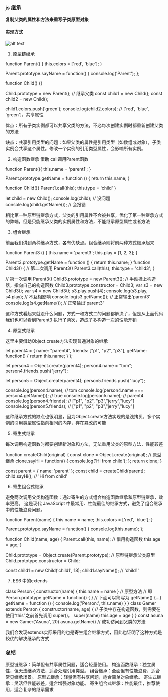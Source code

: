 ### js 继承

**复制父类的属性和方法来重写子类原型对象**

#### 实现方式

![alt text](image.png)

1. 原型链继承

function Parent() {
  this.colors = ['red', 'blue'];
}

Parent.prototype.sayName = function() {
  console.log('Parent');
};

function Child() {}

Child.prototype = new Parent(); // 继承父类
const child1 = new Child();
const child2 = new Child();

child1.colors.push('green');
console.log(child2.colors); // ['red', 'blue', 'green']，共享属性

优点：所有子类实例都可以共享父类的方法，不必每次创建实例时都重新创建父类的方法

缺点：共享引用类型的问题：如果父类的属性是引用类型（如数组或对象），子类实例会共享这个属性。修改一个实例的引用类型属性，会影响所有实例。



2. 构造函数继承
借助 call调用Parent函数

function Parent(){
    this.name = 'parent1';
}

Parent.prototype.getName = function () {
    return this.name;
}

function Child(){
    Parent1.call(this);
    this.type = 'child'
}

let child = new Child();
console.log(child);  // 没问题
console.log(child.getName());  // 会报错

相比第一种原型链继承方式，父类的引用属性不会被共享，优化了第一种继承方式的弊端，但是只能继承父类的实例属性和方法，不能继承原型属性或者方法


3. 组合继承

前面我们讲到两种继承方式，各有优缺点。组合继承则将前两种方式继承起来

function Parent3 () {
    this.name = 'parent3';
    this.play = [1, 2, 3];
}

Parent3.prototype.getName = function () {
    return this.name;
}
function Child3() {
    // 第二次调用 Parent3()
    Parent3.call(this);
    this.type = 'child3';
}

// 第一次调用 Parent3()
Child3.prototype = new Parent3();
// 手动挂上构造器，指向自己的构造函数
Child3.prototype.constructor = Child3;
var s3 = new Child3();
var s4 = new Child3();
s3.play.push(4);
console.log(s3.play, s4.play);  // 不互相影响
console.log(s3.getName()); // 正常输出'parent3'
console.log(s4.getName()); // 正常输出'parent3'


这种方式看起来就没什么问题，方式一和方式二的问题都解决了，但是从上面代码我们也可以看到Parent3 执行了两次，造成了多构造一次的性能开销

4. 原型式继承

这里主要借助Object.create方法实现普通对象的继承

let parent4 = {
    name: "parent4",
    friends: ["p1", "p2", "p3"],
    getName: function() {
      return this.name;
    }
};

let person4 = Object.create(parent4);
person4.name = "tom";
person4.friends.push("jerry");

let person5 = Object.create(parent4);
person5.friends.push("lucy");

console.log(person4.name); // tom
console.log(person4.name === person4.getName()); // true
console.log(person5.name); // parent4
console.log(person4.friends); // ["p1", "p2", "p3","jerry","lucy"]
console.log(person5.friends); // ["p1", "p2", "p3","jerry","lucy"]


这种继承方式的缺点也很明显，因为Object.create方法实现的是浅拷贝，多个实例的引用类型属性指向相同的内存，存在篡改的可能


5. 寄生式继承

每次调用构造函数时都要创建新对象和方法，无法重用父类的原型方法，性能较差

function createChild(original) {
  const clone = Object.create(original); // 原型继承
  clone.sayHi = function() {
    console.log('Hi from child');
  };
  return clone;
}

const parent = { name: 'parent' };
const child = createChild(parent);
child.sayHi(); // 'Hi from child'


6. 寄生组合式继承

避免两次调用父类构造函数：通过寄生的方式组合构造函数继承和原型链继承，效率更高。
这是现代 JavaScript 中最常用、性能最佳的继承方式，避免了组合继承中的性能浪费问题。


function Parent(name) {
  this.name = name;
  this.colors = ['red', 'blue'];
}

Parent.prototype.sayName = function() {
  console.log(this.name);
};

function Child(name, age) {
  Parent.call(this, name); // 借用构造函数
  this.age = age;
}

Child.prototype = Object.create(Parent.prototype); // 原型链继承父类原型
Child.prototype.constructor = Child;

const child1 = new Child('child1', 18);
child1.sayName(); // 'child1'

7. ES6 中的extends

class Person {
  constructor(name) {
    this.name = name
  }
  // 原型方法
  // 即 Person.prototype.getName = function() { }
  // 下面可以简写为 getName() {...}
  getName = function () {
    console.log('Person:', this.name)
  }
}
class Gamer extends Person {
  constructor(name, age) {
    // 子类中存在构造函数，则需要在使用“this”之前首先调用 super()。
    super(name)
    this.age = age
  }
}
const asuna = new Gamer('Asuna', 20)
asuna.getName() // 成功访问到父类的方法

我们会发现extends实际采用的也是寄生组合继承方式，因此也证明了这种方式是较优的解决继承的方式


### 总结
原型链继承：简单但有共享属性问题，适合轻量使用。
构造函数继承：独立属性，但无法继承方法，适合处理引用类型。
组合继承：全面但有性能浪费，适合常见继承场景。
原型式继承：轻量但有共享问题，适合简单对象继承。
寄生式继承：灵活但性能较差，适合增强对象功能。
寄生组合式继承：性能最佳，推荐使用，适合复杂的继承需求